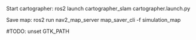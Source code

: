
Start cartographer: ros2 launch cartographer_slam cartographer.launch.py 

Save map: ros2 run nav2_map_server map_saver_cli -f simulation_map


#TODO: unset GTK_PATH

